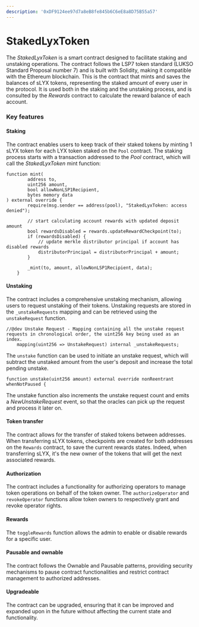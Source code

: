 ```yaml
---
description: '0xDF9124ee97d7a8eB8fe845b6C6eE8a8D75B55a57'
---
```


# StakedLyxToken

The _StakedLyxToken_ is a smart contract designed to facilitate staking and unstaking operations. The contract follows the LSP7 token standard (LUKSO Standard Proposal number 7) and is built with Solidity, making it compatible with the Ethereum blockchain. This is the contract that mints and saves the balances of sLYX tokens, representing the staked amount of every user in the protocol. It is used both in the staking and the unstaking process, and is consulted by the _Rewards_ contract to calculate the reward balance of each account.&#x20;

### Key features

#### **Staking**

The contract enables users to keep track of their staked tokens by minting 1 sLYX token for each LYX token staked on the `Pool` contract. The staking process starts with a transaction addressed to the _Pool_ contract, which will call the _StakedLyxToken_ mint function:

```solidity
function mint(
        address to,
        uint256 amount,
        bool allowNonLSP1Recipient,
        bytes memory data
) external override {
        require(msg.sender == address(pool), "StakedLyxToken: access denied");

        // start calculating account rewards with updated deposit amount
        bool rewardsDisabled = rewards.updateRewardCheckpoint(to);
        if (rewardsDisabled) {
            // update merkle distributor principal if account has disabled rewards
            distributorPrincipal = distributorPrincipal + amount;
        }

        _mint(to, amount, allowNonLSP1Recipient, data);
    }
```

#### **Unstaking**

The contract includes a comprehensive unstaking mechanism, allowing users to request unstaking of their tokens. Unstaking requests are stored in the `_unstakeRequests` mapping and can be retrieved using the `unstakeRequest` function.&#x20;

```solidity
//@dev Unstake Request - Mapping containing all the unstake request requests in chronological order, the uint256 key being used as an index.
    mapping(uint256 => UnstakeRequest) internal _unstakeRequests;
```

The `unstake` function can be used to initiate an unstake request, which will subtract the unstaked amount from the user's deposit and increase the total pending unstake.

```solidity
function unstake(uint256 amount) external override nonReentrant whenNotPaused {
```

The unstake function also increments the unstake request count and emits a _NewUnstakeRequest_ event, so that the oracles can pick up the request and process it later on. &#x20;

#### Token transfer

The contract allows for the transfer of staked tokens between addresses. When transferring sLYX tokens, checkpoints are created for both addresses on the `Rewards` contract, to save the current rewards states. Indeed, when transferring sLYX, it's the new owner of the tokens that will get the next associated rewards.

#### Authorization

The contract includes a functionality for authorizing operators to manage token operations on behalf of the token owner. The `authorizeOperator` and `revokeOperator` functions allow token owners to respectively grant and revoke operator rights.

#### Rewards

The `toggleRewards` function allows the admin to enable or disable rewards for a specific user.

#### Pausable and ownable

The contract follows the Ownable and Pausable patterns, providing security mechanisms to pause contract functionalities and restrict contract management to authorized addresses.

#### Upgradeable

The contract can be upgraded, ensuring that it can be improved and expanded upon in the future without affecting the current state and functionality.
